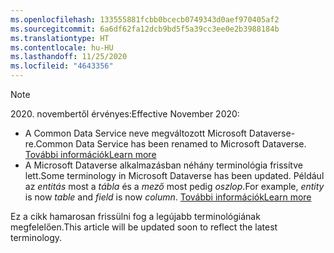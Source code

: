 ```yaml
---
ms.openlocfilehash: 133555881fcbb0bcecb0749343d0aef970405af2
ms.sourcegitcommit: 6a6df62fa12dcb9bd5f5a39cc3ee0e2b3988184b
ms.translationtype: HT
ms.contentlocale: hu-HU
ms.lasthandoff: 11/25/2020
ms.locfileid: "4643356"
---
```

> [!NOTE]
> <span data-ttu-id="ac4f6-101">2020. novembertől érvényes:</span><span class="sxs-lookup"><span data-stu-id="ac4f6-101">Effective November 2020:</span></span>
> - <span data-ttu-id="ac4f6-102">A Common Data Service neve megváltozott Microsoft Dataverse-re.</span><span class="sxs-lookup"><span data-stu-id="ac4f6-102">Common Data Service has been renamed to Microsoft Dataverse.</span></span> [<span data-ttu-id="ac4f6-103">További információk</span><span class="sxs-lookup"><span data-stu-id="ac4f6-103">Learn more</span></span>](https://aka.ms/PAuAppBlog)
> - <span data-ttu-id="ac4f6-104">A Microsoft Dataverse alkalmazásban néhány terminológia frissítve lett.</span><span class="sxs-lookup"><span data-stu-id="ac4f6-104">Some terminology in Microsoft Dataverse has been updated.</span></span> <span data-ttu-id="ac4f6-105">Például az *entitás* most a *tábla* és a *mező* most pedig *oszlop*.</span><span class="sxs-lookup"><span data-stu-id="ac4f6-105">For example, *entity* is now *table* and *field* is now *column*.</span></span> [<span data-ttu-id="ac4f6-106">További információk</span><span class="sxs-lookup"><span data-stu-id="ac4f6-106">Learn more</span></span>](https://go.microsoft.com/fwlink/?linkid=2147247)
>
> <span data-ttu-id="ac4f6-107">Ez a cikk hamarosan frissülni fog a legújabb terminológiának megfelelően.</span><span class="sxs-lookup"><span data-stu-id="ac4f6-107">This article will be updated soon to reflect the latest terminology.</span></span>

